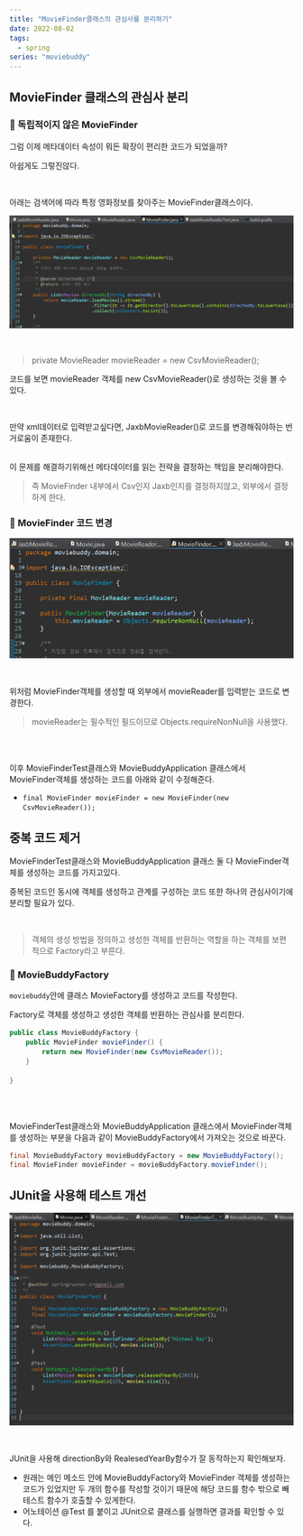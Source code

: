 ```yaml
---
title: "MovieFinder클래스의 관심사를 분리하기"
date: 2022-08-02
tags:
  - spring
series: "moviebuddy"
---
```


## MovieFinder 클래스의 관심사 분리

### 📌 독립적이지 않은 MovieFinder

그럼 이제 메타데이터 속성이 뭐든 확장이 편리한 코드가 되었을까? <br/>

아쉽게도 그렇진않다.<br/>

<br/>

아래는 검색어에 따라 특정 영화정보를 찾아주는 MovieFinder클래스이다.

![](befomf.png)

<br/>

> private MovieReader movieReader = new CsvMovieReader();

코드를 보면 movieReader 객체를 new CsvMovieReader()로 생성하는 것을 볼 수 있다.<br/>

<br/>

만약 xml데이터로 입력받고싶다면, JaxbMovieReader()로 코드를 변경해줘야하는 번거로움이 존재한다.<br/><br/>

이 문제를 해결하기위해선 메타데이터를 읽는 전략을 결정하는 책임을 분리해야한다.

> 즉 MovieFinder 내부에서 Csv인지 Jaxb인지를 결정하지않고, 외부에서 결정하게 한다.

### 📌 MovieFinder 코드 변경

![](aftermf.png)

<br/>

위처럼 MovieFinder객체를 생성할 때 외부에서 movieReader를 입력받는 코드로 변경한다.

> movieReader는 필수적인 필드이므로 Objects.requireNonNull을 사용했다.

<br/><br/>

이후 MovieFinderTest클래스와 MovieBuddyApplication 클래스에서 MovieFinder객체를 생성하는 코드를 아래와 같이 수정해준다. <br/>

- `final MovieFinder movieFinder = new MovieFinder(new CsvMovieReader());`

## 중복 코드 제거

MovieFinderTest클래스와 MovieBuddyApplication 클래스 둘 다 MovieFinder객체를 생성하는 코드를 가지고있다. <br/>

중복된 코드인 동시에 객체를 생성하고 관계를 구성하는 코드 또한 하나의 관심사이기에 분리할 필요가 있다.

 <br/>

> 객체의 생성 방법을 정의하고 생성한 객체를 반환하는 역할을 하는 객체를 보편적으로 Factory라고 부른다.

### 📌 MovieBuddyFactory

`moviebuddy`안에 클래스 MovieFactory를 생성하고 코드를 작성한다. <br/>

Factory로 객체를 생성하고 생성한 객체를 반환하는 관심사를 분리한다.

```java
public class MovieBuddyFactory {
	public MovieFinder movieFinder() {
		return new MovieFinder(new CsvMovieReader());
	}

}
```

<br/> <br/>

MovieFinderTest클래스와 MovieBuddyApplication 클래스에서 MovieFinder객체를 생성하는 부분을 다음과 같이 MovieBuddyFactory에서 가져오는 것으로 바꾼다.

```java
final MovieBuddyFactory movieBuddyFactory = new MovieBuddyFactory();
final MovieFinder movieFinder = movieBuddyFactory.movieFinder();

```

## JUnit을 사용해 테스트 개선

![](test.png)

<br/>

JUnit을 사용해 directionBy와 RealesedYearBy함수가 잘 동작하는지 확인해보자.

- 원래는 메인 메소드 안에 MovieBuddyFactory와 MovieFinder 객체를 생성하는 코드가 있었지만 두 개의 함수를 작성할 것이기 때문에 해당 코드를 함수 밖으로 빼 테스트 함수가 호출할 수 있게한다.
- 어노테이션 @Test 를 붙이고 JUnit으로 클래스를 실행하면 결과를 확인할 수 있다.

